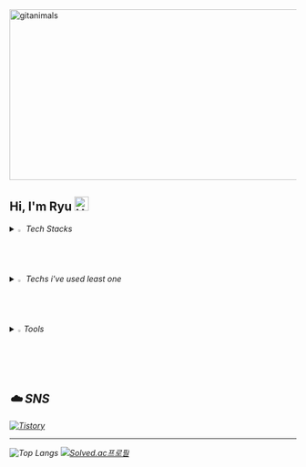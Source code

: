 <a href="https://www.gitanimals.org/">
      <img
        src="https://render.gitanimals.org/guilds/673440973112302533/draw"
        width="600"
        height="300"
        alt="gitanimals"
      />
    </a>
<br>

## Hi, I'm Ryu <img src="https://raw.githubusercontent.com/Tarikul-Islam-Anik/Animated-Fluent-Emojis/master/Emojis/Hand%20gestures/Hand%20with%20Fingers%20Splayed%20Light%20Skin%20Tone.png" alt="Hand with Fingers Splayed Light Skin Tone" width="25" height="25" />

 
<i>  
<details>     
<summary>
  <img src="https://raw.githubusercontent.com/Tarikul-Islam-Anik/Animated-Fluent-Emojis/master/Emojis/Hand%20gestures/Eyes.png" alt="Eyes" width="2%" /> Tech Stacks 
</summary>  
   <br>
  
<img alt="Java" src ="https://img.shields.io/badge/Java-007396.svg?&style=flat-square&logo=Java&logoColor=white"/> &nbsp;
<img alt="Spring" src ="https://img.shields.io/badge/Spring-6DB33F.svg?&style=flat-square&logo=Spring&logoColor=white"/> &nbsp;
<img src="https://img.shields.io/badge/MySQL-4479A1?style=flat-square&logo=MySQL&logoColor=white"> &nbsp;
<img src="https://img.shields.io/badge/JPA-6DB33F?style=flat-square&logo=JPA&logoColor=white"> &nbsp;
<img alt="Python" src ="https://img.shields.io/badge/Python-3776AB.svg?&style=flat-square&logo=Python&logoColor=white"/> &nbsp;  

</details>

<details>
<summary>
  <img src="https://raw.githubusercontent.com/Tarikul-Islam-Anik/Animated-Fluent-Emojis/master/Emojis/Travel%20and%20places/Fire.png" alt="Fire" width="2%" /> Techs i've used least one
</summary><br>
<img alt="Android" src ="https://img.shields.io/badge/Android-3DDC84.svg?&style=flat-square&logo=Android&logoColor=white"/> &nbsp;
<img alt="Kotlin" src ="https://img.shields.io/badge/Kotlin-7F52FF.svg?&style=flat-square&logo=Kotlin&logoColor=white"/> &nbsp;
<img src="https://img.shields.io/badge/PHP-777BB4?style=flat-square&logo=PHP&logoColor=white"/></a> &nbsp;
<img alt="C" src ="https://img.shields.io/badge/C-A8B9CC.svg?&style=flat-square&logo=C&logoColor=white"/> &nbsp;
<img src="https://img.shields.io/badge/linux-FCC624?style=flat-square&logo=linux&logoColor=white"> &nbsp;


</details>

<details>
<summary>
  <img src="https://raw.githubusercontent.com/Tarikul-Islam-Anik/Animated-Fluent-Emojis/master/Emojis/Travel%20and%20places/Star.png" alt="Star" width="2%" />Tools
</summary>
   <br>
  
<img src="https://img.shields.io/badge/git-%23F05033.svg?style=flat-square&logo=git&logoColor=white" /> &nbsp;
<img src="https://img.shields.io/badge/github-%23121011.svg?style=flat-square&logo=github&logoColor=white" /> &nbsp;
<img src="https://img.shields.io/badge/figma-F24E1E.svg?style=flat-square&logo=figma&logoColor=white" /> &nbsp;

</details>

## ☁️ SNS 

[![Tistory](https://img.shields.io/badge/Tistory-000000?style=for-the-badge&logo=Blogger&logoColor=white)](https://toy-garden.tistory.com/)

----
![Top Langs](https://github-readme-stats.vercel.app/api/top-langs/?username=l2yujw&layout=compact&hide=csharp&theme=tokyonight) [![Solved.ac프로필](http://mazassumnida.wtf/api/v2/generate_badge?boj=ehjwys)](https://solved.ac/ehjwys)
